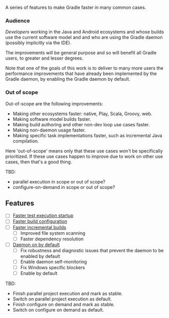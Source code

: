 A series of features to make Gradle faster in many common cases.

### Audience

*Developers* working in the Java and Android ecosystems and whose builds use the
current software model and and who are using the Gradle daemon (possibly implicitly via the IDE). 

The improvements will be general purpose and so will benefit all Gradle users, to greater and lesser degrees.

Note that one of the goals of this work is to deliver to many more users the performance improvements that have already been implemented by the Gradle daemon, by enabling the
Gradle daemon by default.

### Out of scope

Out-of-scope are the following improvements:

- Making other ecosystems faster: native, Play, Scala, Groovy, web.
- Making software model builds faster.
- Making build authoring and other non-dev loop use cases faster.
- Making non-daemon usage faster.
- Making specific task implementations faster, such as incremental Java compilation.

Here 'out-of-scope' means only that these use cases won't be specifically prioritized. If these use cases happen to improve due to work on other use cases, then that's a good thing. 

TBD: 

- parallel execution in scope or out of scope?
- configure-on-demand in scope or out of scope?

## Features

- [ ] [Faster test execution startup](faster-test-execution-startup)
- [ ] [Faster build configuration](faster-build-configuration)
- [ ] [Faster incremental builds](faster-incremental-builds)
    - [ ] Improved file system scanning
    - [ ] Faster dependency resolution
- [ ] [Daemon on by default](daemon-on-by-default)
    - [ ] Fix robustness and diagnostic issues that prevent the daemon to be enabled by default
    - [ ] Enable daemon self-monitoring
    - [ ] Fix Windows specific blockers
    - [ ] Enable by default
    
TBD:    

- Finish parallel project execution and mark as stable.
- Switch on parallel project execution as default.
- Finish configure on demand and mark as stable.
- Switch on configure on demand as default.
